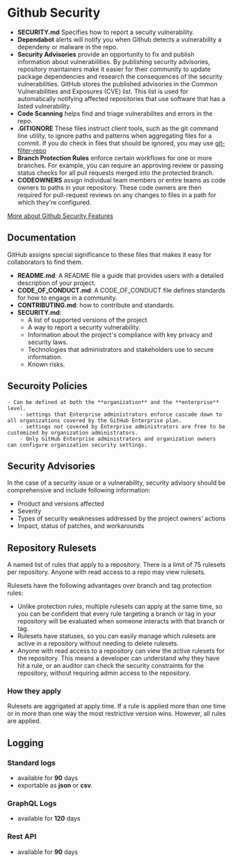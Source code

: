 # Github Security

- **SECURITY.md** Specifies how to report a secuity vulnerability.
- **Dependabot** alerts will notify you when Github detects a vulnerability a dependeny or malware in the repo.
- **Security Advisories** provide an opportunity to fix and publish information about vulnerabilities. By publishing security advisories, repository maintainers make it easier for their community to update package dependencies and research the consequences of the security vulnerabilities. GitHub stores the published advisories in the Common Vulnerabilities and Exposures (CVE) list. This list is used for automatically notifying affected repositories that use software that has a listed vulnerability.
- **Code Scanning** helps find and triage vulnerabilites and errors in the repo.
- **.GITIGNORE** These files instruct client tools, such as the git command line utility, to ignore paths and patterns when aggregating files for a commit.  If you do check in files that should be ignored, you may use [git-filter-repo](https://docs.github.com/en/authentication/keeping-your-account-and-data-secure/removing-sensitive-data-from-a-repository)
- **Branch Protection Rules** enforce certain workflows for one or more branches. For example, you can require an approving review or passing status checks for all pull requests merged into the protected branch.
- **CODEOWNERS** assign individual team members or entire teams as code owners to paths in your repository. These code owners are then required for pull-request reviews on any changes to files in a path for which they're configured.


[More about Github Security Features](https://docs.github.com/code-security/getting-started/github-security-features)

## Documentation

GitHub assigns special significance to these files that makes it easy for collaborators to find them. 

- **README.md**: A README file a guide that provides users with a detailed description of your project.
- **CODE_OF_CONDUCT.md**: A CODE_OF_CONDUCT file defines standards for how to engage in a community.
- **CONTRIBUTING.md**: how to contribute and standards.
- **SECURITY.md**: 
    - A list of supported versions of the project
    - A way to report a security vulnerability.
    - Information about the project's compliance with key privacy and security laws.
    - Technologies that administrators and stakeholders use to secure information.
    - Known risks.


## Securoity Policies

    - Can be defined at both the **organization** and the **enterprise** level. 
        - settings that Enterprise administrators enforce cascade down to all organizations covered by the GitHub Enterprise plan.
        - settings not covered by Enterprise administrators are free to be customized by organization administrators. 
        - Only GitHub Enterprise administrators and organization owners can configure organization security settings. 

## Security Advisories

In the case of a security issue or a vulnerability,  security advisory should be comprehensive and include following information:
- Product and versions affected
- Severity
- Types of security weaknesses addressed by the project owners' actions
- Impact, status of patches, and workarounds

## Repository Rulesets

A named list of rules that apply to a repository.  There is a limit of 75 rulesets per repository.  Anyone with read access to a repo may view rulesets.

Rulesets have the following advantages over branch and tag protection rules:

- Unlike protection rules, multiple rulesets can apply at the same time, so you can be confident that every rule targeting a branch or tag in your repository will be evaluated when someone interacts with that branch or tag.
- Rulesets have statuses, so you can easily manage which rulesets are active in a repository without needing to delete rulesets.
- Anyone with read access to a repository can view the active rulesets for the repository. This means a developer can understand why they have hit a rule, or an auditor can check the security constraints for the repository, without requiring admin access to the repository.

### How they apply

Rulesets are aggrigated at apply time.  If a rule is applied more than one time or in more than one way the most restrictive version wins.  However, all rules are applied.

## Logging

### Standard logs

- available for **90** days
- exportable as **json** or **csv**.

### GraphQL Logs

- available for **120** days

### Rest API

- available for **90** days
